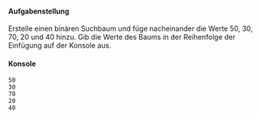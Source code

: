 #### Aufgabenstellung

Erstelle einen binären Suchbaum und füge nacheinander die Werte 50, 30, 70, 20 und 40 hinzu.
Gib die Werte des Baums in der Reihenfolge der Einfügung auf der Konsole aus.

#### Konsole
```text
50
30
70
20
40
```
